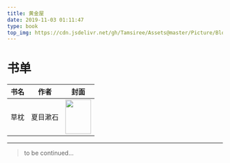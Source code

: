 ```yaml
---
title: 黄金屋
date: 2019-11-03 01:11:47
type: book
top_img: https://cdn.jsdelivr.net/gh/Tamsiree/Assets@master/Picture/Blog/Cover/wallhavenvmp3pl.jpg
---
```


# 书单

|书名|作者|封面|
| :---: | :---: | :---: |
|草枕|夏目漱石|<img src="https://bkimg.cdn.bcebos.com/pic/4afbfbedab64034f00568670a3c379310a551d28@wm_1,g_7,k_d2F0ZXIvYmFpa2UxMTY=,xp_5,yp_5" height="80" width="60" >|


---
> to be continued...